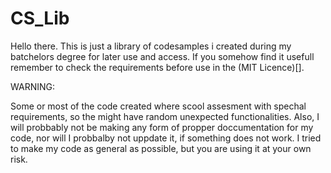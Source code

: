 # CS_Lib

Hello there.
This is just a library of codesamples i created during my batchelors degree for later use and access.
If you somehow find it usefull remember to check the requirements before use in the (MIT Licence)[].

WARNING: 

Some or most of the code created where scool assesment with spechal requirements, 
so the might have random unexpected functionalities. 
Also, I will probbably not be making any form of propper doccumentation for my code,
nor will I probbalby not uppdate it, if something does not work.
I tried to make my code as general as possible, but you are using it at your own risk.
